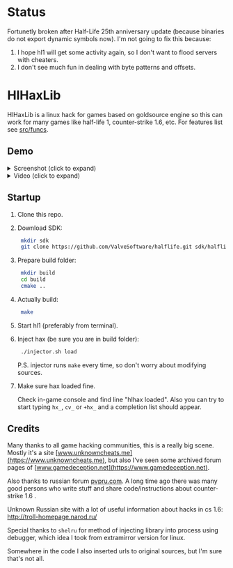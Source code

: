 # Status

Fortunetly broken after Half-Life 25th anniversary update (because binaries do
not export dynamic symbols now). I'm not going to fix this because:

1. I hope hl1 will get some activity again, so I don't want to flood servers
   with cheaters.
2. I don't see much fun in dealing with byte patterns and offsets.

# HlHaxLib

HlHaxLib is a linux hack for games based on goldsource engine so this can work
for many games like half-life 1, counter-strike 1.6, etc. For features list see
[src/funcs](src/funcs).

## Demo

<details>
  <summary>Screenshot (click to expand)</summary>
  <img src="https://user-images.githubusercontent.com/49063932/159180098-ed79210e-4008-4c9e-9699-12cf9bebb7c0.png" alt="demo image"/>
</details>

<details>
  <summary>Video (click to expand)</summary>

  [![hlhax demo video](https://user-images.githubusercontent.com/49063932/235757516-9b58eb42-dcb2-4f70-bb89-4ad85235338b.png)](https://github.com/UnkwUsr/hlhax/assets/49063932/4cd6f581-e49d-4a38-bf3f-7b9da7700118)

</details>

## Startup

1. Clone this repo.
2. Download SDK:

    ```bash
     mkdir sdk
     git clone https://github.com/ValveSoftware/halflife.git sdk/halflife-master
    ```

3. Prepare build folder:

    ```bash
     mkdir build
     cd build
     cmake ..
    ```

4. Actually build:

    ```bash
     make
    ```

5. Start hl1 (preferably from terminal).
6. Inject hax (be sure you are in build folder):

    ```bash
     ./injector.sh load
    ```

    P.S. injector runs `make` every time, so don't worry about modifying
    sources.

7. Make sure hax loaded fine.

    Check in-game console and find line "hlhax loaded". Also you can try to
    start typing `hx_`, `cv_` or `+hx_` and a completion list should appear.

## Credits

Many thanks to all game hacking communities, this is a really big scene. Mostly
it's a site [www.unknowncheats.me](https://www.unknowncheats.me), but also I've
seen some archived forum pages of
[www.gamedeception.net](https://www.gamedeception.net).

Also thanks to russian forum [pvpru.com](https://pvpru.com). A long time ago
there was many good persons who write stuff and share code/instructions about
counter-strike 1.6 .

Unknown Russian site with a lot of useful information about hacks in cs 1.6:
<http://troll-homepage.narod.ru/>

Special thanks to `shelru` for method of injecting library into process using
debugger, which idea I took from extramirror version for linux.

Somewhere in the code I also inserted urls to original sources, but I'm sure
that's not all.

